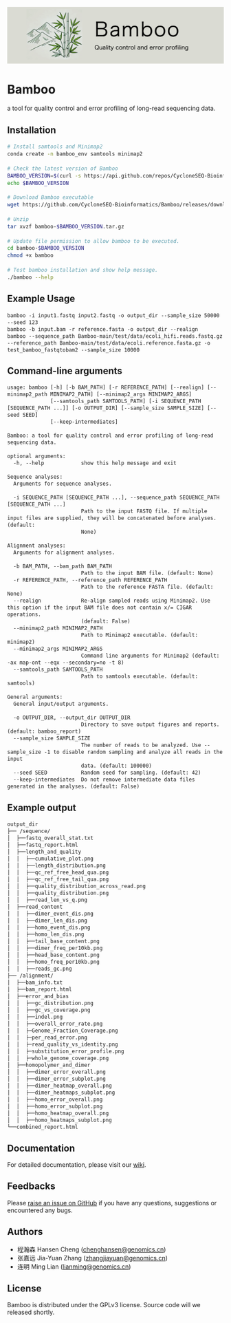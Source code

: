 ![Bamboo logo](bamboo-logo.png)



# Bamboo

a tool for quality control and error profiling of long-read sequencing data.


## Installation

```sh
# Install samtools and Minimap2
conda create -n bamboo_env samtools minimap2

# Check the latest version of Bamboo
BAMBOO_VERSION=$(curl -s https://api.github.com/repos/CycloneSEQ-Bioinformatics/Bamboo/releases/latest | grep "tag_name" | awk -F'"' '{print $4}' | sed 's/^v//')
echo $BAMBOO_VERSION 

# Download Bamboo executable
wget https://github.com/CycloneSEQ-Bioinformatics/Bamboo/releases/download/v$BAMBOO_VERSION/bamboo-$BAMBOO_VERSION.tar.gz

# Unzip
tar xvzf bamboo-$BAMBOO_VERSION.tar.gz

# Update file permission to allow bamboo to be executed.
cd bamboo-$BAMBOO_VERSION
chmod +x bamboo

# Test bamboo installation and show help message.
./bamboo --help
```

## Example Usage
```
bamboo -i input1.fastq input2.fastq -o output_dir --sample_size 50000 --seed 123
bamboo -b input.bam -r reference.fasta -o output_dir --realign
bamboo --sequence_path Bamboo-main/test/data/ecoli_hifi.reads.fastq.gz --reference_path Bamboo-main/test/data/ecoli.reference.fasta.gz -o test_bamboo_fastqtobam2 --sample_size 10000
```

## Command-line arguments

```
usage: bamboo [-h] [-b BAM_PATH] [-r REFERENCE_PATH] [--realign] [--minimap2_path MINIMAP2_PATH] [--minimap2_args MINIMAP2_ARGS]
              [--samtools_path SAMTOOLS_PATH] [-i SEQUENCE_PATH [SEQUENCE_PATH ...]] [-o OUTPUT_DIR] [--sample_size SAMPLE_SIZE] [--seed SEED]
              [--keep-intermediates]

Bamboo: a tool for quality control and error profiling of long-read sequencing data.

optional arguments:
  -h, --help            show this help message and exit

Sequence analyses:
  Arguments for sequence analyses.

  -i SEQUENCE_PATH [SEQUENCE_PATH ...], --sequence_path SEQUENCE_PATH [SEQUENCE_PATH ...]
                        Path to the input FASTQ file. If multiple input files are supplied, they will be concatenated before analyses. (default:
                        None)

Alignment analyses:
  Arguments for alignment analyses.

  -b BAM_PATH, --bam_path BAM_PATH
                        Path to the input BAM file. (default: None)
  -r REFERENCE_PATH, --reference_path REFERENCE_PATH
                        Path to the reference FASTA file. (default: None)
  --realign             Re-align sampled reads using Minimap2. Use this option if the input BAM file does not contain x/= CIGAR operations.
                        (default: False)
  --minimap2_path MINIMAP2_PATH
                        Path to Minimap2 executable. (default: minimap2)
  --minimap2_args MINIMAP2_ARGS
                        Command line arguments for Minimap2 (default: -ax map-ont --eqx --secondary=no -t 8)
  --samtools_path SAMTOOLS_PATH
                        Path to samtools executable. (default: samtools)

General arguments:
  General input/output arguments.

  -o OUTPUT_DIR, --output_dir OUTPUT_DIR
                        Directory to save output figures and reports. (default: bamboo_report)
  --sample_size SAMPLE_SIZE
                        The number of reads to be analyzed. Use --sample_size -1 to disable random sampling and analyze all reads in the input
                        data. (default: 100000)
  --seed SEED           Random seed for sampling. (default: 42)
  --keep-intermediates  Do not remove intermediate data files generated in the analyses. (default: False)
```



## Example output


```
output_dir
├── /sequence/
│  ├──fastq_overall_stat.txt
│  ├──fastq_report.html
│  ├──length_and_quality
│  │  ├──cumulative_plot.png
│  │  ├──length_distribution.png
│  │  ├──qc_ref_free_head_qua.png
│  │  ├──qc_ref_free_tail_qua.png
│  │  ├──quality_distribution_across_read.png
│  │  ├──quality_distribution.png
│  │  ├──read_len_vs_q.png
│  ├──read_content
│  │  ├──dimer_event_dis.png
│  │  ├──dimer_len_dis.png
│  │  ├──homo_event_dis.png
│  │  ├──homo_len_dis.png
│  │  ├──tail_base_content.png
│  │  ├──dimer_freq_per10kb.png
│  │  ├──head_base_content.png
│  │  ├──homo_freq_per10kb.png
│  │  ├──reads_gc.png
├── /alignment/
│  ├──bam_info.txt
│  ├──bam_report.html
│  ├──error_and_bias
│  │  ├──gc_distribution.png
│  │  ├──gc_vs_coverage.png
│  │  ├──indel.png
│  │  ├──overall_error_rate.png
│  │  ├─Genome_Fraction_Coverage.png
│  │  ├─per_read_error.png
│  │  ├─read_quality_vs_identity.png
│  │  ├─substitution_error_profile.png
│  │  ├─whole_genome_coverage.png
│  ├──homopolymer_and_dimer
│  │  ├──dimer_error_overall.png
│  │  ├──dimer_error_subplot.png
│  │  ├──dimer_heatmap_overall.png
│  │  ├──dimer_heatmaps_subplot.png
│  │  ├──homo_error_overall.png
│  │  ├──homo_error_subplot.png
│  │  ├──homo_heatmap_overall.png
│  │  ├──homo_heatmaps_subplot.png
└──combined_report.html

```

## Documentation
For detailed documentation, please visit our [wiki](https://github.com/CycloneSEQ-Bioinformatics/Bamboo/wiki).


## Feedbacks

Please [raise an issue on GitHub](https://github.com/CycloneSEQ-Bioinformatics/Bamboo/issues) if you have any questions, suggestions or encountered any bugs. 

## Authors

- 程瀚森 Hansen Cheng (chenghansen@genomics.cn)
- 张嘉远 Jia-Yuan Zhang (zhangjiayuan@genomics.cn)
- 连明 Ming Lian (lianming@genomics.cn)

## License

Bamboo is distributed under the GPLv3 license. Source code will we released shortly. 

